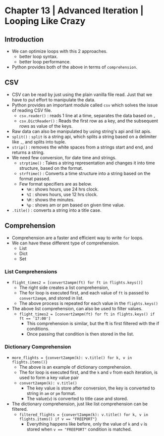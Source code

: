 # Chapter 13 | Advanced Iteration | Looping Like Crazy #

## Introduction ##

* We can optimize loops with this 2 approaches.
    - better loop syntax.
    - better loop performance.
* Python provides both of the above in terms of `comprehension`.

## CSV ##
* CSV can be read by just using the plain vanilla file read. Just that we have to put effort to manipulate the data.
* Python provides an important module called `csv` which solves the issue of reading CSV file.
    - `csv.reader()` : reads 1 line at a time, separates the data based on `,`
    - `csv.DictReader()` : Reads the first row as a key, and the subsequent rows as value of the keys.
* Raw data can also be manipulated by using string's api and list apis.
* `split()` : `split` is a string api, which splits a string based on a delimiter like `,`, and splits into tuple.
* `strip()` : removes the white spaces from a strings start and end, and returns a string.
* We need few conversion, for date time and strings.
    - `strptime()` : Takes a string representation and changes it into time structure, based on the format.
    - `strftime()` : Converts a time structure into a string based on the format passed.
    - Few format specifiers are as below.
        + `%H` : shows hours, use 24 hrs clock.
        + `%I` : shows hours, use 12 hrs clock.
        + `%M` : shows the minutes.
        + `%p` : shows am or pm based on given time value.
* `.title()` : converts a string into a title case.

## Comprehension ##
* Comprehension are a faster and efficient way to write `for` loops.
* We can have these different type of comprehension.
    - List
    - Dict 
    - Set 
### List Comprehensions ###

* `flight_times2 = [convert2ampm(ft) for ft in flights.keys()]`
    - The right side creates a list comprehension, 
    - The for loop is executed first, and each value of `ft` is passed to `convert2ampm`, and stored in list.
    - The above process is repeated for each value in the `flights.keys()`
* The above list comprehension, can also be used to filter values.
    - `flight_times2 = [convert2ampm(ft) for ft in flights.keys() if ft == '17:00']`
        + This comprehension is similar, but the ft is first filtered with the if conditions.
        + Once passing that condition is then stored in the list.

### Dictionary Comprehension ###
* `more_flights = {convert2ampm(k): v.title() for k, v in flights.items()}`
    - The above is an example of dictionary comprehension.
    - The for loop is executed first, and the `k` and `v` from each iteration, is used to form a key value pair
    - `convert2ampm(k): v.title()`
        + The key value is store after conversion, the key is converted to string in `am` or `pm` format.
        + The value(`v`) is converted to title case and stored.
* The dictionary comprehension, just like list comprehension can be filtered.
    * `filtered_flights = {convert2ampm(k): v.title() for k, v in flights.items() if v == "FREEPORT"}` 
        - Everything happens like before, only the value of `k` and `v` is stored when `v == "FREEPORT"` condition is matched.

